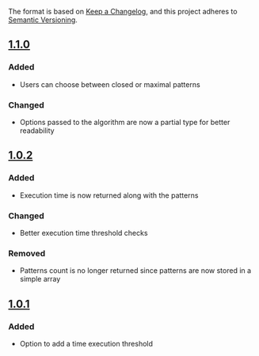 The format is based on [Keep a Changelog](https://keepachangelog.com/en/1.0.0/), and this project adheres to [Semantic Versioning](https://semver.org/spec/v2.0.0.html).

## [1.1.0](https://github.com/Smartesting/vmsp/compare/v1.0.2...v1.1.0)

### Added

- Users can choose between closed or maximal patterns

### Changed

- Options passed to the algorithm are now a partial type for better readability

## [1.0.2](https://github.com/Smartesting/vmsp/compare/v1.0.1...1.0.2)

### Added

- Execution time is now returned along with the patterns

### Changed

- Better execution time threshold checks

### Removed

- Patterns count is no longer returned since patterns are now stored in a simple array

## [1.0.1](https://github.com/Smartesting/vmsp/compare/v1.0.0...1.0.1)

### Added

- Option to add a time execution threshold


